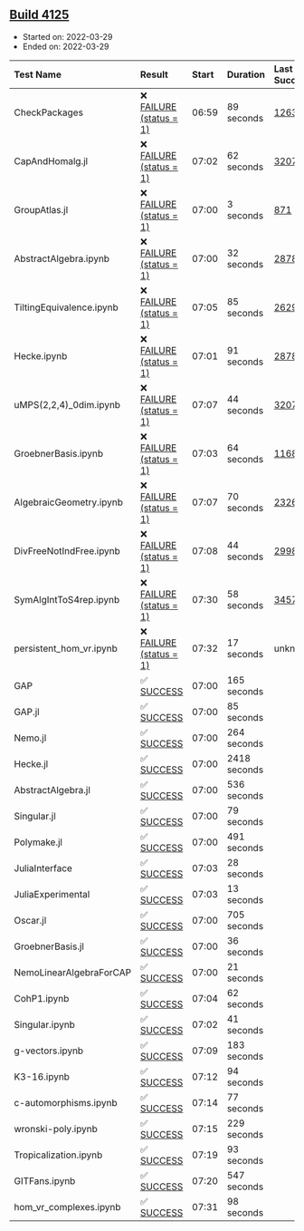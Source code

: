 ## [Build 4125](https://oscarci.mathematik.uni-kl.de/job/oscar-stable/4125/)

* Started on: 2022-03-29
* Ended on: 2022-03-29

| Test Name    | Result | Start | Duration | Last Success | First Failure |
|:-------------|:-------|:------|:---------|:-------------|:--------------|
| CheckPackages | ❌ [FAILURE (status = 1)](https://oscarci.mathematik.uni-kl.de/job/oscar-stable/4125/artifact/logs/build-4125/CheckPackages.log) | 06:59 | 89 seconds | [1263](https://oscarci.mathematik.uni-kl.de/job/oscar-stable/1263/) | [1264](https://oscarci.mathematik.uni-kl.de/job/oscar-stable/1264/) |
| CapAndHomalg.jl | ❌ [FAILURE (status = 1)](https://oscarci.mathematik.uni-kl.de/job/oscar-stable/4125/artifact/logs/build-4125/CapAndHomalg.jl.log) | 07:02 | 62 seconds | [3207](https://oscarci.mathematik.uni-kl.de/job/oscar-stable/3207/) | [3208](https://oscarci.mathematik.uni-kl.de/job/oscar-stable/3208/) |
| GroupAtlas.jl | ❌ [FAILURE (status = 1)](https://oscarci.mathematik.uni-kl.de/job/oscar-stable/4125/artifact/logs/build-4125/GroupAtlas.jl.log) | 07:00 | 3 seconds | [871](https://oscarci.mathematik.uni-kl.de/job/oscar-stable/871/) | [872](https://oscarci.mathematik.uni-kl.de/job/oscar-stable/872/) |
| AbstractAlgebra.ipynb | ❌ [FAILURE (status = 1)](https://oscarci.mathematik.uni-kl.de/job/oscar-stable/4125/artifact/logs/build-4125/AbstractAlgebra.ipynb.log) | 07:00 | 32 seconds | [2878](https://oscarci.mathematik.uni-kl.de/job/oscar-stable/2878/) | [2879](https://oscarci.mathematik.uni-kl.de/job/oscar-stable/2879/) |
| TiltingEquivalence.ipynb | ❌ [FAILURE (status = 1)](https://oscarci.mathematik.uni-kl.de/job/oscar-stable/4125/artifact/logs/build-4125/TiltingEquivalence.ipynb.log) | 07:05 | 85 seconds | [2629](https://oscarci.mathematik.uni-kl.de/job/oscar-stable/2629/) | [2630](https://oscarci.mathematik.uni-kl.de/job/oscar-stable/2630/) |
| Hecke.ipynb | ❌ [FAILURE (status = 1)](https://oscarci.mathematik.uni-kl.de/job/oscar-stable/4125/artifact/logs/build-4125/Hecke.ipynb.log) | 07:01 | 91 seconds | [2878](https://oscarci.mathematik.uni-kl.de/job/oscar-stable/2878/) | [2879](https://oscarci.mathematik.uni-kl.de/job/oscar-stable/2879/) |
| uMPS(2,2,4)_0dim.ipynb | ❌ [FAILURE (status = 1)](https://oscarci.mathematik.uni-kl.de/job/oscar-stable/4125/artifact/logs/build-4125/uMPS-2-2-4-_0dim.ipynb.log) | 07:07 | 44 seconds | [3207](https://oscarci.mathematik.uni-kl.de/job/oscar-stable/3207/) | [3208](https://oscarci.mathematik.uni-kl.de/job/oscar-stable/3208/) |
| GroebnerBasis.ipynb | ❌ [FAILURE (status = 1)](https://oscarci.mathematik.uni-kl.de/job/oscar-stable/4125/artifact/logs/build-4125/GroebnerBasis.ipynb.log) | 07:03 | 64 seconds | [1168](https://oscarci.mathematik.uni-kl.de/job/oscar-stable/1168/) | [1169](https://oscarci.mathematik.uni-kl.de/job/oscar-stable/1169/) |
| AlgebraicGeometry.ipynb | ❌ [FAILURE (status = 1)](https://oscarci.mathematik.uni-kl.de/job/oscar-stable/4125/artifact/logs/build-4125/AlgebraicGeometry.ipynb.log) | 07:07 | 70 seconds | [2326](https://oscarci.mathematik.uni-kl.de/job/oscar-stable/2326/) | [2327](https://oscarci.mathematik.uni-kl.de/job/oscar-stable/2327/) |
| DivFreeNotIndFree.ipynb | ❌ [FAILURE (status = 1)](https://oscarci.mathematik.uni-kl.de/job/oscar-stable/4125/artifact/logs/build-4125/DivFreeNotIndFree.ipynb.log) | 07:08 | 44 seconds | [2998](https://oscarci.mathematik.uni-kl.de/job/oscar-stable/2998/) | [2999](https://oscarci.mathematik.uni-kl.de/job/oscar-stable/2999/) |
| SymAlgIntToS4rep.ipynb | ❌ [FAILURE (status = 1)](https://oscarci.mathematik.uni-kl.de/job/oscar-stable/4125/artifact/logs/build-4125/SymAlgIntToS4rep.ipynb.log) | 07:30 | 58 seconds | [3457](https://oscarci.mathematik.uni-kl.de/job/oscar-stable/3457/) | [3458](https://oscarci.mathematik.uni-kl.de/job/oscar-stable/3458/) |
| persistent_hom_vr.ipynb | ❌ [FAILURE (status = 1)](https://oscarci.mathematik.uni-kl.de/job/oscar-stable/4125/artifact/logs/build-4125/persistent_hom_vr.ipynb.log) | 07:32 | 17 seconds | unknown | unknown |
| GAP | ✅ [SUCCESS](https://oscarci.mathematik.uni-kl.de/job/oscar-stable/4125/artifact/logs/build-4125/GAP.log) | 07:00 | 165 seconds |  |  |
| GAP.jl | ✅ [SUCCESS](https://oscarci.mathematik.uni-kl.de/job/oscar-stable/4125/artifact/logs/build-4125/GAP.jl.log) | 07:00 | 85 seconds |  |  |
| Nemo.jl | ✅ [SUCCESS](https://oscarci.mathematik.uni-kl.de/job/oscar-stable/4125/artifact/logs/build-4125/Nemo.jl.log) | 07:00 | 264 seconds |  |  |
| Hecke.jl | ✅ [SUCCESS](https://oscarci.mathematik.uni-kl.de/job/oscar-stable/4125/artifact/logs/build-4125/Hecke.jl.log) | 07:00 | 2418 seconds |  |  |
| AbstractAlgebra.jl | ✅ [SUCCESS](https://oscarci.mathematik.uni-kl.de/job/oscar-stable/4125/artifact/logs/build-4125/AbstractAlgebra.jl.log) | 07:00 | 536 seconds |  |  |
| Singular.jl | ✅ [SUCCESS](https://oscarci.mathematik.uni-kl.de/job/oscar-stable/4125/artifact/logs/build-4125/Singular.jl.log) | 07:00 | 79 seconds |  |  |
| Polymake.jl | ✅ [SUCCESS](https://oscarci.mathematik.uni-kl.de/job/oscar-stable/4125/artifact/logs/build-4125/Polymake.jl.log) | 07:00 | 491 seconds |  |  |
| JuliaInterface | ✅ [SUCCESS](https://oscarci.mathematik.uni-kl.de/job/oscar-stable/4125/artifact/logs/build-4125/JuliaInterface.log) | 07:03 | 28 seconds |  |  |
| JuliaExperimental | ✅ [SUCCESS](https://oscarci.mathematik.uni-kl.de/job/oscar-stable/4125/artifact/logs/build-4125/JuliaExperimental.log) | 07:03 | 13 seconds |  |  |
| Oscar.jl | ✅ [SUCCESS](https://oscarci.mathematik.uni-kl.de/job/oscar-stable/4125/artifact/logs/build-4125/Oscar.jl.log) | 07:00 | 705 seconds |  |  |
| GroebnerBasis.jl | ✅ [SUCCESS](https://oscarci.mathematik.uni-kl.de/job/oscar-stable/4125/artifact/logs/build-4125/GroebnerBasis.jl.log) | 07:00 | 36 seconds |  |  |
| NemoLinearAlgebraForCAP | ✅ [SUCCESS](https://oscarci.mathematik.uni-kl.de/job/oscar-stable/4125/artifact/logs/build-4125/NemoLinearAlgebraForCAP.log) | 07:00 | 21 seconds |  |  |
| CohP1.ipynb | ✅ [SUCCESS](https://oscarci.mathematik.uni-kl.de/job/oscar-stable/4125/artifact/logs/build-4125/CohP1.ipynb.log) | 07:04 | 62 seconds |  |  |
| Singular.ipynb | ✅ [SUCCESS](https://oscarci.mathematik.uni-kl.de/job/oscar-stable/4125/artifact/logs/build-4125/Singular.ipynb.log) | 07:02 | 41 seconds |  |  |
| g-vectors.ipynb | ✅ [SUCCESS](https://oscarci.mathematik.uni-kl.de/job/oscar-stable/4125/artifact/logs/build-4125/g-vectors.ipynb.log) | 07:09 | 183 seconds |  |  |
| K3-16.ipynb | ✅ [SUCCESS](https://oscarci.mathematik.uni-kl.de/job/oscar-stable/4125/artifact/logs/build-4125/K3-16.ipynb.log) | 07:12 | 94 seconds |  |  |
| c-automorphisms.ipynb | ✅ [SUCCESS](https://oscarci.mathematik.uni-kl.de/job/oscar-stable/4125/artifact/logs/build-4125/c-automorphisms.ipynb.log) | 07:14 | 77 seconds |  |  |
| wronski-poly.ipynb | ✅ [SUCCESS](https://oscarci.mathematik.uni-kl.de/job/oscar-stable/4125/artifact/logs/build-4125/wronski-poly.ipynb.log) | 07:15 | 229 seconds |  |  |
| Tropicalization.ipynb | ✅ [SUCCESS](https://oscarci.mathematik.uni-kl.de/job/oscar-stable/4125/artifact/logs/build-4125/Tropicalization.ipynb.log) | 07:19 | 93 seconds |  |  |
| GITFans.ipynb | ✅ [SUCCESS](https://oscarci.mathematik.uni-kl.de/job/oscar-stable/4125/artifact/logs/build-4125/GITFans.ipynb.log) | 07:20 | 547 seconds |  |  |
| hom_vr_complexes.ipynb | ✅ [SUCCESS](https://oscarci.mathematik.uni-kl.de/job/oscar-stable/4125/artifact/logs/build-4125/hom_vr_complexes.ipynb.log) | 07:31 | 98 seconds |  |  |
